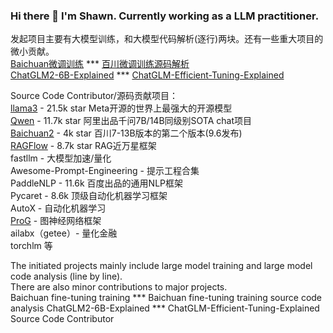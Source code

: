 ### Hi there 👋 I'm Shawn. Currently working as a LLM practitioner.
发起项目主要有大模型训练，和大模型代码解析(逐行)两块。还有一些重大项目的微小贡献。  
[Baichuan微调训练](https://github.com/ArtificialZeng/Baichuan-Chat-Tuning)       *** [百川微调训练源码解析](https://github.com/ArtificialZeng/Baichuan-Qwen-Llama-tuning-Explained)  
[ChatGLM2-6B-Explained](https://github.com/ArtificialZeng/ChatGLM2-6B-Explained) ***  [ChatGLM-Efficient-Tuning-Explained](https://github.com/ArtificialZeng/ChatGLM-Efficient-Tuning-Explained)

Source Code Contributor/源码贡献项目：  
[llama3](https://github.com/meta-llama/llama3) - 21.5k star Meta开源的世界上最强大的开源模型  
[Qwen](https://github.com/QwenLM/Qwen) - 11.7k star 阿里出品千问7B/14B同级别SOTA chat项目  
[Baichuan2](https://github.com/baichuan-inc/Baichuan2) - 4k star 百川7-13B版本的第二个版本(9.6发布)  
[RAGFlow](https://github.com/infiniflow/ragflow) - 8.7k star RAG近万星框架  
fastllm - 大模型加速/量化  
Awesome-Prompt-Engineering - 提示工程合集  
PaddleNLP - 11.6k 百度出品的通用NLP框架  
Pycaret - 8.6k 顶级自动化机器学习框架  
AutoX - 自动化机器学习  
[ProG](https://github.com/sheldonresearch/ProG/tree/main) - 图神经网络框架  
ailabx（getee）- 量化金融  
torchlm 等

The initiated projects mainly include large model training and large model code analysis (line by line).   
There are also minor contributions to major projects.   
Baichuan fine-tuning training *** Baichuan fine-tuning training source code analysis 
ChatGLM2-6B-Explained *** 
ChatGLM-Efficient-Tuning-Explained Source Code Contributor

<!--
**ArtificialZeng/ArtificialZeng** is a ✨ _special_ ✨ repository because its `README.md` (this file) appears on your GitHub profile.

Here are some ideas to get you started:

- 🔭 I’m currently working on ...
- 🌱 I’m currently learning ...
- 👯 I’m looking to collaborate on ...
- 🤔 I’m looking for help with ...
- 💬 Ask me about ...
- 📫 How to reach me: ...
- 😄 Pronouns: ...
- ⚡ Fun fact: ...
-->
